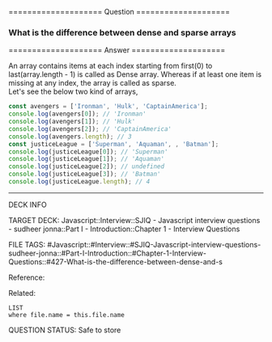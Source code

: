 ==================== Question ====================  

### What is the difference between dense and sparse arrays  

==================== Answer ====================  

An array contains items at each index starting from first(0) to
last(array.length - 1) is called as Dense array. Whereas if at least one item is
missing at any index, the array is called as sparse.  
Let's see the below two kind of arrays,

```js
const avengers = ['Ironman', 'Hulk', 'CaptainAmerica'];
console.log(avengers[0]); // 'Ironman'
console.log(avengers[1]); // 'Hulk'
console.log(avengers[2]); // 'CaptainAmerica'
console.log(avengers.length); // 3
const justiceLeague = ['Superman', 'Aquaman', , 'Batman'];
console.log(justiceLeague[0]); // 'Superman'
console.log(justiceLeague[1]); // 'Aquaman'
console.log(justiceLeague[2]); // undefined
console.log(justiceLeague[3]); // 'Batman'
console.log(justiceLeague.length); // 4
```

---

DECK INFO

TARGET DECK: Javascript::Interview::SJIQ - Javascript interview questions -
sudheer jonna::Part I - Introduction::Chapter 1 - Interview Questions

FILE TAGS:
#Javascript::#Interview::#SJIQ-Javascript-interview-questions-sudheer-jonna::#Part-I-Introduction::#Chapter-1-Interview-Questions::#427-What-is-the-difference-between-dense-and-s

Reference:

Related:

```dataview
LIST
where file.name = this.file.name
```

QUESTION STATUS: Safe to store
